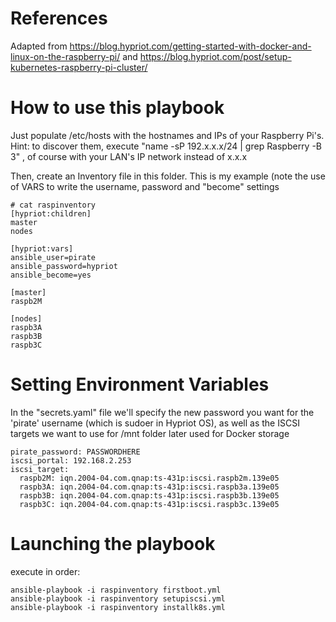 # References
Adapted from https://blog.hypriot.com/getting-started-with-docker-and-linux-on-the-raspberry-pi/
and https://blog.hypriot.com/post/setup-kubernetes-raspberry-pi-cluster/

# How to use this playbook
Just populate /etc/hosts with the hostnames and IPs of your Raspberry Pi's.
Hint: to discover them, execute "name -sP 192.x.x.x/24 | grep Raspberry -B 3" , of course with your LAN's IP network instead of x.x.x

Then, create an Inventory file in this folder. This is my example (note the use of VARS to write the username, password and "become" settings
```
# cat raspinventory 
[hypriot:children]
master
nodes

[hypriot:vars]
ansible_user=pirate
ansible_password=hypriot
ansible_become=yes

[master]
raspb2M

[nodes]
raspb3A
raspb3B
raspb3C
```

# Setting Environment Variables

In the "secrets.yaml" file we'll specify the new password you want for the 'pirate' username (which is sudoer in Hypriot OS), as well as the ISCSI targets we want to use for /mnt folder later used for Docker storage
```
pirate_password: PASSWORDHERE
iscsi_portal: 192.168.2.253
iscsi_target:
  raspb2M: iqn.2004-04.com.qnap:ts-431p:iscsi.raspb2m.139e05
  raspb3A: iqn.2004-04.com.qnap:ts-431p:iscsi.raspb3a.139e05
  raspb3B: iqn.2004-04.com.qnap:ts-431p:iscsi.raspb3b.139e05
  raspb3C: iqn.2004-04.com.qnap:ts-431p:iscsi.raspb3c.139e05
```


# Launching the playbook
execute in order:
```
ansible-playbook -i raspinventory firstboot.yml
ansible-playbook -i raspinventory setupiscsi.yml 
ansible-playbook -i raspinventory installk8s.yml 
```

